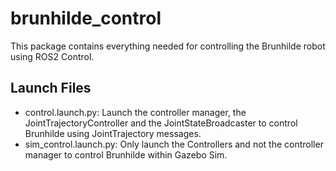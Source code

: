 # brunhilde_control

This package contains everything needed for controlling the Brunhilde robot using ROS2 Control.

## Launch Files
- control.launch.py: Launch the controller manager, the JointTrajectoryController and the JointStateBroadcaster to control Brunhilde using JointTrajectory messages.
- sim_control.launch.py: Only launch the Controllers and not the controller manager to control Brunhilde within Gazebo Sim.